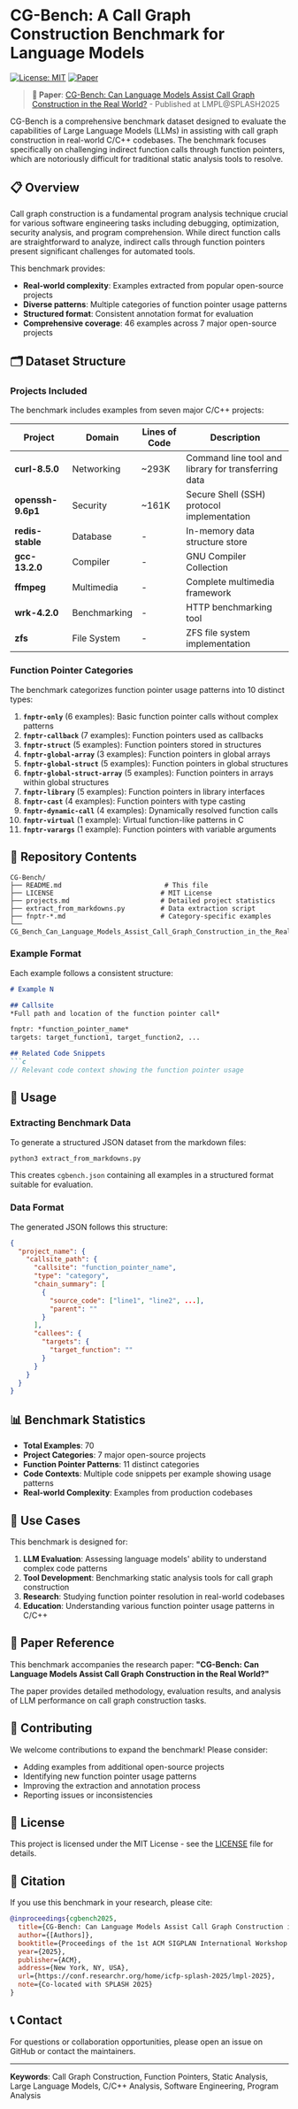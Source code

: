 # CG-Bench: A Call Graph Construction Benchmark for Language Models

[![License: MIT](https://img.shields.io/badge/License-MIT-yellow.svg)](https://opensource.org/licenses/MIT)
[![Paper](https://img.shields.io/badge/Paper-PDF-red.svg)](CG_Bench_Can_Language_Models_Assist_Call_Graph_Construction_in_the_Real_World.pdf)

> **📄 Paper**: [CG-Bench: Can Language Models Assist Call Graph Construction in the Real World?](CG_Bench_Can_Language_Models_Assist_Call_Graph_Construction_in_the_Real_World.pdf) - Published at LMPL@SPLASH2025

CG-Bench is a comprehensive benchmark dataset designed to evaluate the capabilities of Large Language Models (LLMs) in assisting with call graph construction in real-world C/C++ codebases. The benchmark focuses specifically on challenging indirect function calls through function pointers, which are notoriously difficult for traditional static analysis tools to resolve.

## 📋 Overview

Call graph construction is a fundamental program analysis technique crucial for various software engineering tasks including debugging, optimization, security analysis, and program comprehension. While direct function calls are straightforward to analyze, indirect calls through function pointers present significant challenges for automated tools.

This benchmark provides:
- **Real-world complexity**: Examples extracted from popular open-source projects
- **Diverse patterns**: Multiple categories of function pointer usage patterns
- **Structured format**: Consistent annotation format for evaluation
- **Comprehensive coverage**: 46 examples across 7 major open-source projects

## 🗂️ Dataset Structure

### Projects Included
The benchmark includes examples from seven major C/C++ projects:

| Project | Domain | Lines of Code | Description |
|---------|--------|---------------|-------------|
| **curl-8.5.0** | Networking | ~293K | Command line tool and library for transferring data |
| **openssh-9.6p1** | Security | ~161K | Secure Shell (SSH) protocol implementation |
| **redis-stable** | Database | - | In-memory data structure store |
| **gcc-13.2.0** | Compiler | - | GNU Compiler Collection |
| **ffmpeg** | Multimedia | - | Complete multimedia framework |
| **wrk-4.2.0** | Benchmarking | - | HTTP benchmarking tool |
| **zfs** | File System | - | ZFS file system implementation |

### Function Pointer Categories

The benchmark categorizes function pointer usage patterns into 10 distinct types:

1. **`fnptr-only`** (6 examples): Basic function pointer calls without complex patterns
2. **`fnptr-callback`** (7 examples): Function pointers used as callbacks
3. **`fnptr-struct`** (5 examples): Function pointers stored in structures
4. **`fnptr-global-array`** (3 examples): Function pointers in global arrays
5. **`fnptr-global-struct`** (5 examples): Function pointers in global structures
6. **`fnptr-global-struct-array`** (5 examples): Function pointers in arrays within global structures
7. **`fnptr-library`** (5 examples): Function pointers in library interfaces
8. **`fnptr-cast`** (4 examples): Function pointers with type casting
9. **`fnptr-dynamic-call`** (4 examples): Dynamically resolved function calls
10. **`fnptr-virtual`** (1 example): Virtual function-like patterns in C
11. **`fnptr-varargs`** (1 example): Function pointers with variable arguments

## 📁 Repository Contents

```
CG-Bench/
├── README.md                          # This file
├── LICENSE                           # MIT License
├── projects.md                       # Detailed project statistics
├── extract_from_markdowns.py         # Data extraction script
├── fnptr-*.md                        # Category-specific examples
└── CG_Bench_Can_Language_Models_Assist_Call_Graph_Construction_in_the_Real_World.pdf
```

### Example Format

Each example follows a consistent structure:

```markdown
# Example N

## Callsite
*Full path and location of the function pointer call*

fnptr: *function_pointer_name*
targets: target_function1, target_function2, ...

## Related Code Snippets
```c
// Relevant code context showing the function pointer usage
```

## 🚀 Usage

### Extracting Benchmark Data

To generate a structured JSON dataset from the markdown files:

```bash
python3 extract_from_markdowns.py
```

This creates `cgbench.json` containing all examples in a structured format suitable for evaluation.

### Data Format

The generated JSON follows this structure:

```json
{
  "project_name": {
    "callsite_path": {
      "callsite": "function_pointer_name",
      "type": "category",
      "chain_summary": [
        {
          "source_code": ["line1", "line2", ...],
          "parent": ""
        }
      ],
      "callees": {
        "targets": {
          "target_function": ""
        }
      }
    }
  }
}
```

## 📊 Benchmark Statistics

- **Total Examples**: 70
- **Project Categories**: 7 major open-source projects
- **Function Pointer Patterns**: 11 distinct categories
- **Code Contexts**: Multiple code snippets per example showing usage patterns
- **Real-world Complexity**: Examples from production codebases

## 🎯 Use Cases

This benchmark is designed for:

1. **LLM Evaluation**: Assessing language models' ability to understand complex code patterns
2. **Tool Development**: Benchmarking static analysis tools for call graph construction
3. **Research**: Studying function pointer resolution in real-world codebases
4. **Education**: Understanding various function pointer usage patterns in C/C++

## 📖 Paper Reference

This benchmark accompanies the research paper:
**"CG-Bench: Can Language Models Assist Call Graph Construction in the Real World?"**

The paper provides detailed methodology, evaluation results, and analysis of LLM performance on call graph construction tasks.

## 🤝 Contributing

We welcome contributions to expand the benchmark! Please consider:

- Adding examples from additional open-source projects
- Identifying new function pointer usage patterns
- Improving the extraction and annotation process
- Reporting issues or inconsistencies

## 📄 License

This project is licensed under the MIT License - see the [LICENSE](LICENSE) file for details.

## 🔗 Citation

If you use this benchmark in your research, please cite:

```bibtex
@inproceedings{cgbench2025,
  title={CG-Bench: Can Language Models Assist Call Graph Construction in the Real World?},
  author={[Authors]},
  booktitle={Proceedings of the 1st ACM SIGPLAN International Workshop on Language Models for Programming (LMPL 2025)},
  year={2025},
  publisher={ACM},
  address={New York, NY, USA},
  url={https://conf.researchr.org/home/icfp-splash-2025/lmpl-2025},
  note={Co-located with SPLASH 2025}
}
```

## 📞 Contact

For questions or collaboration opportunities, please open an issue on GitHub or contact the maintainers.

---

**Keywords**: Call Graph Construction, Function Pointers, Static Analysis, Large Language Models, C/C++ Analysis, Software Engineering, Program Analysis

